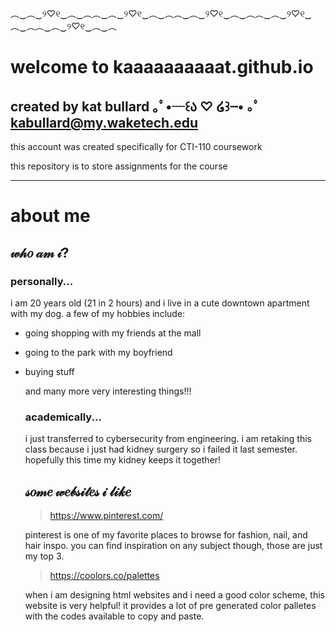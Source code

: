 ︵‿︵‿୨♡୧‿︵‿︵︵‿︵‿୨♡୧‿︵‿︵︵‿︵‿୨♡୧‿︵‿︵︵‿︵‿୨♡୧‿︵‿︵︵‿︵‿୨♡୧‿︵‿︵                                            ⠀⠀⠀⠀⠀⠀⠀⠀⠀⠀⠀⠀
  # welcome to kaaaaaaaaaat.github.io
 
  ## created by kat bullard ｡ﾟ•┈꒰ა ♡ ໒꒱┈•  ｡ﾟ kabullard@my.waketech.edu
  
  this account was created specifically for CTI-110 coursework
  
  this repository is to store assignments for the course
 
  ---
  # about me

  ## 𝓌𝒽𝑜 𝒶𝓂 𝒾?

  ### personally...

  i am 20 years old (21 in 2 hours) and i live in a cute downtown apartment with my dog. a few of my hobbies include:
- going shopping with my friends at the mall
- going to the park with my boyfriend
- buying stuff
  
  and many more very interesting things!!!
  ### academically...

  i just transferred to cybersecurity from engineering. i am retaking this class because i just had kidney surgery so i failed it last semester. hopefully this time my kidney keeps it together!
  ## 𝓈𝑜𝓂𝑒 𝓌𝑒𝒷𝓈𝒾𝓉𝑒𝓈 𝒾 𝓁𝒾𝓀𝑒
  >https://www.pinterest.com/

  pinterest is one of my favorite places to browse for fashion, nail, and hair inspo. you can find inspiration on any subject though, those are just my top 3.
  >https://coolors.co/palettes

  when i am designing html websites and i need a good color scheme, this website is very helpful! it provides a lot of pre generated color palletes with the codes available to copy and paste.
  
